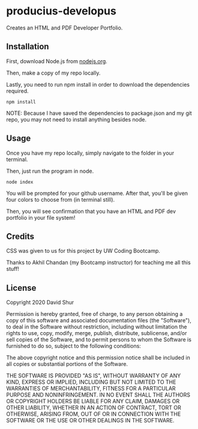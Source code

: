 # producius-developus
Creates an HTML and PDF Developer Portfolio.

## Installation
First, download Node.js from [nodejs.org](https://nodejs.org/en/download/).

Then, make a copy of my repo locally.

Lastly, you need to run npm install in order to download the dependencies required.

```
npm install
```

NOTE: Because I have saved the dependencies to package.json and my git repo, you may not need to install anything besides node.

## Usage
Once you have my repo locally, simply navigate to the folder in your terminal.

Then, just run the program in node.

```
node index
```

You will be prompted for your github username. After that, you'll be given four colors to choose from (in terminal still).

Then, you will see confirmation that you have an HTML and PDF dev portfolio in your file system!

## Credits
CSS was given to us for this project by UW Coding Bootcamp.

Thanks to Akhil Chandan (my Bootcamp instructor) for teaching me all this stuff!

## License
Copyright 2020 David Shur

Permission is hereby granted, free of charge, to any person obtaining a copy of this software and associated documentation files (the "Software"), to deal in the Software without restriction, including without limitation the rights to use, copy, modify, merge, publish, distribute, sublicense, and/or sell copies of the Software, and to permit persons to whom the Software is furnished to do so, subject to the following conditions:

The above copyright notice and this permission notice shall be included in all copies or substantial portions of the Software.

THE SOFTWARE IS PROVIDED "AS IS", WITHOUT WARRANTY OF ANY KIND, EXPRESS OR IMPLIED, INCLUDING BUT NOT LIMITED TO THE WARRANTIES OF MERCHANTABILITY, FITNESS FOR A PARTICULAR PURPOSE AND NONINFRINGEMENT. IN NO EVENT SHALL THE AUTHORS OR COPYRIGHT HOLDERS BE LIABLE FOR ANY CLAIM, DAMAGES OR OTHER LIABILITY, WHETHER IN AN ACTION OF CONTRACT, TORT OR OTHERWISE, ARISING FROM, OUT OF OR IN CONNECTION WITH THE SOFTWARE OR THE USE OR OTHER DEALINGS IN THE SOFTWARE.
